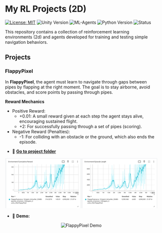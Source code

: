 # My RL Projects (2D)

[![License: MIT](https://img.shields.io/badge/License-MIT-yellow.svg)](https://opensource.org/licenses/MIT)
![Unity Version](https://img.shields.io/badge/Unity-2022.3.22f1-blue)
![ML-Agents](https://img.shields.io/badge/ML--Agents-0.30.0-orange)
![Python Version](https://img.shields.io/badge/python-3.9-blue)
![Status](https://img.shields.io/badge/status-active-brightgreen)

This repository contains a collection of reinforcement learning environments (2d) and agents developed for training and testing simple navigation behaviors.

## Projects

### FlappyPixel

In **FlappyPixel**, the agent must learn to navigate through gaps between pipes by flapping at the right moment. The goal is to stay airborne, avoid obstacles, and score points by passing through pipes.

**Reward Mechanics**
* Positive Reward:
  * +0.01: A small reward given at each step the agent stays alive, encouraging sustained flight.
  * +2: For successfully passing through a set of pipes (scoring).
* Negative Reward (Penalties):
  * -1: For colliding with an obstacle or the ground, which also ends the episode.

- 📂 [**Go to project folder**](Examples/FlappyPixel)
<p align="center">
  <img src="Examples/video_and_graphs/FlappyPixel/flappy_pixel_graph.png" alt="FlappyPixel Eval" width="800"/>
</p>

- 🎥 **Demo:**

<p align="center">
  <img src="Examples/video_and_graphs/FlappyPixel/flappy_pixel_gif.gif" alt="FlappyPixel Demo" width="600"/>
</p>
